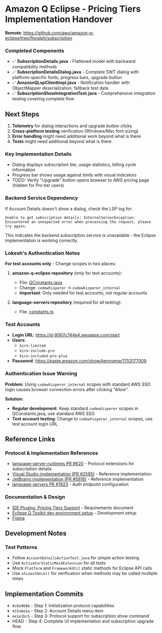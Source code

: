 # Amazon Q Eclipse - Pricing Tiers Implementation Handover

**Remote**: https://github.com/aws/amazon-q-eclipse/tree/floralph/subscription

### Completed Components
- ✅ **SubscriptionDetails.java** - Flattened model with backward compatibility methods
- ✅ **SubscriptionDetailsDialog.java** - Complete SWT dialog with platform-specific fonts, progress bars, upgrade button
- ✅ **AmazonQLspClientImpl.java** - Notification handler with ObjectMapper deserialization, fallback test data
- ✅ **SubscriptionShowIntegrationTest.java** - Comprehensive integration testing covering complete flow

## Next Steps

1. **Telemetry** for dialog interactions and upgrade button clicks
2. **Cross-platform testing** verification (Windows/Mac font sizing)
3. **Error handling** might need additional work beyond what is there
4. **Tests** might need additional beyond what is there

### Key Implementation Details
- Dialog displays subscription tier, usage statistics, billing cycle information
- Progress bar shows usage against limits with visual indicators
- TODO: Verify "Upgrade" button opens browser to AWS pricing page (hidden for Pro tier users)

### Backend Service Dependency
If Account Details doesn't show a dialog, check the LSP log for:
```
Unable to get subscription details: InternalServerException: Encountered an unexpected error when processing the request, please try again.
```
This indicates the backend subscription service is unavailable - the Eclipse implementation is working correctly.

### Lokesh's Authentication Notes

**For test accounts only** - Change scopes in two places:

1. **amazon-q-eclipse repository** (only for test accounts):
   - File: [QConstants.java](https://github.com/aws/amazon-q-eclipse/blob/5bb44869c951500c49805791c067e3a914e88/plugin/src/software/aws/toolkits/eclipse/amazonq/util/QConstants.java)
   - Change: `codewhisperer` → `codewhisperer_internal`
   - **Important**: Only needed for test accounts, not regular accounts

2. **language-servers repository** (required for all testing):
   - File: [constants.ts](https://github.com/aws/language-servers/pull/1923/files#diff-4db506c91cd59cd0cb524e4e480bf2281b0cc029c67ba1fa4b6ec5b31a4455b0)

### Test Accounts
- **Login URL**: https://d-9067c744e4.awsapps.com/start
- **Users**: 
  - `kiro-limited`
  - `kiro-include-pro` 
  - `kiro-included-pro-plus`
- **Password**: https://paste.amazon.com/show/kennvene/1753177009

### Authentication Issue Warning
**Problem**: Using `codewhisperer_internal` scopes with standard AWS SSO login causes browser connection errors after clicking "Allow".

**Solution**: 
- **Regular development**: Keep standard `codewhisperer` scopes in QConstants.java, use standard AWS SSO
- **Test account testing**: Change to `codewhisperer_internal` scopes, use test account login URL

## Reference Links

### Protocol & Implementation References
- [language-server-runtimes PR #620](https://github.com/aws/language-server-runtimes/pull/620) - Protocol extensions for subscription details
- [Visual Studio implementation (PR #2595)](https://github.com/aws/aws-toolkit-visual-studio-staging/pull/2595) - Reference implementation
- [JetBrains implementation (PR #5918)](https://github.com/aws/aws-toolkit-jetbrains/pull/5918) - Reference implementation
- [language-servers PR #1923](https://github.com/aws/language-servers/pull/1923/files#diff-4db506c91cd59cd0cb524e4e480bf2281b0cc029c67ba1fa4b6ec5b31a4455b0) - Auth endpoint configuration

### Documentation & Design
- [IDE Plugins: Pricing Tiers Support](https://quip-amazon.com/6cR7AR6dJ4lS/IDE-Plugins-Pricing-Tiers-Support) - Requirements document
- [Eclipse Q Toolkit dev environment setup](https://quip-amazon.com/6AMUAkkWdAj2/Eclipse-Q-Toolkit-dev-environment-setup) - Development setup
- [Figma](https://www.figma.com/board/jnYOvtGfihJ7ZMJIfVAEKL/Q-Pricing-Updates?node-id=604-47071&t=cK8I1Pbun93avI43-0)

## Development Notes

### Test Patterns
- Follow `AccountDetailsActionTest.java` for simple action testing
- Use `ActivatorStaticMockExtension` for all tests
- Mock `Platform` and `FrameworkUtil` static methods for Eclipse API calls
- Use `atLeastOnce()` for verification when methods may be called multiple times

## Implementation Commits

- `8c0a9686` - Step 1: Initialization protocol capabilities
- `415a6e5a` - Step 2: Account Details menu item
- `ee1e1bc5` - Step 3: Protocol support for subscription show command
- HEAD - Step 4: Complete UI implementation and subscription upgrade flow
